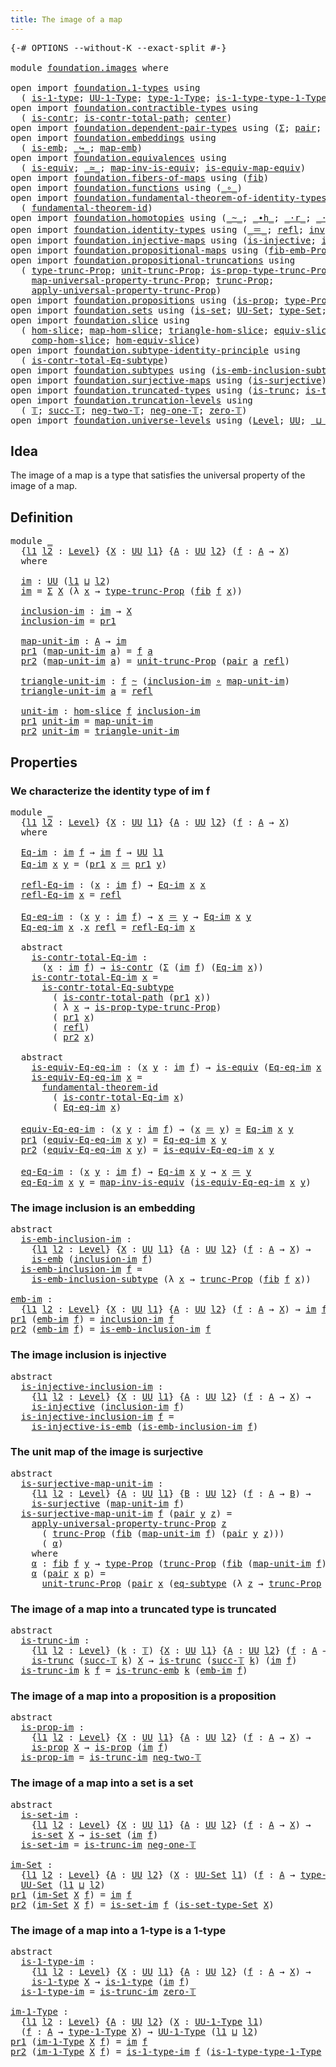 ```yaml
---
title: The image of a map
---
```


<pre class="Agda"><a id="44" class="Symbol">{-#</a> <a id="48" class="Keyword">OPTIONS</a> <a id="56" class="Pragma">--without-K</a> <a id="68" class="Pragma">--exact-split</a> <a id="82" class="Symbol">#-}</a>

<a id="87" class="Keyword">module</a> <a id="94" href="foundation.images.html" class="Module">foundation.images</a> <a id="112" class="Keyword">where</a>

<a id="119" class="Keyword">open</a> <a id="124" class="Keyword">import</a> <a id="131" href="foundation.1-types.html" class="Module">foundation.1-types</a> <a id="150" class="Keyword">using</a>
  <a id="158" class="Symbol">(</a> <a id="160" href="foundation-core.1-types.html#807" class="Function">is-1-type</a><a id="169" class="Symbol">;</a> <a id="171" href="foundation-core.1-types.html#873" class="Function">UU-1-Type</a><a id="180" class="Symbol">;</a> <a id="182" href="foundation-core.1-types.html#945" class="Function">type-1-Type</a><a id="193" class="Symbol">;</a> <a id="195" href="foundation-core.1-types.html#1022" class="Function">is-1-type-type-1-Type</a><a id="216" class="Symbol">)</a>
<a id="218" class="Keyword">open</a> <a id="223" class="Keyword">import</a> <a id="230" href="foundation.contractible-types.html" class="Module">foundation.contractible-types</a> <a id="260" class="Keyword">using</a>
  <a id="268" class="Symbol">(</a> <a id="270" href="foundation-core.contractible-types.html#1006" class="Function">is-contr</a><a id="278" class="Symbol">;</a> <a id="280" href="foundation-core.contractible-types.html#2046" class="Function">is-contr-total-path</a><a id="299" class="Symbol">;</a> <a id="301" href="foundation-core.contractible-types.html#1098" class="Function">center</a><a id="307" class="Symbol">)</a>
<a id="309" class="Keyword">open</a> <a id="314" class="Keyword">import</a> <a id="321" href="foundation.dependent-pair-types.html" class="Module">foundation.dependent-pair-types</a> <a id="353" class="Keyword">using</a> <a id="359" class="Symbol">(</a><a id="360" href="foundation-core.dependent-pair-types.html#515" class="Record">Σ</a><a id="361" class="Symbol">;</a> <a id="363" href="foundation-core.dependent-pair-types.html#588" class="InductiveConstructor">pair</a><a id="367" class="Symbol">;</a> <a id="369" href="foundation-core.dependent-pair-types.html#605" class="Field">pr1</a><a id="372" class="Symbol">;</a> <a id="374" href="foundation-core.dependent-pair-types.html#617" class="Field">pr2</a><a id="377" class="Symbol">)</a>
<a id="379" class="Keyword">open</a> <a id="384" class="Keyword">import</a> <a id="391" href="foundation.embeddings.html" class="Module">foundation.embeddings</a> <a id="413" class="Keyword">using</a>
  <a id="421" class="Symbol">(</a> <a id="423" href="foundation-core.embeddings.html#992" class="Function">is-emb</a><a id="429" class="Symbol">;</a> <a id="431" href="foundation-core.embeddings.html#1074" class="Function Operator">_↪_</a><a id="434" class="Symbol">;</a> <a id="436" href="foundation-core.embeddings.html#1217" class="Function">map-emb</a><a id="443" class="Symbol">)</a>
<a id="445" class="Keyword">open</a> <a id="450" class="Keyword">import</a> <a id="457" href="foundation.equivalences.html" class="Module">foundation.equivalences</a> <a id="481" class="Keyword">using</a>
  <a id="489" class="Symbol">(</a> <a id="491" href="foundation-core.equivalences.html#1556" class="Function">is-equiv</a><a id="499" class="Symbol">;</a> <a id="501" href="foundation-core.equivalences.html#1621" class="Function Operator">_≃_</a><a id="504" class="Symbol">;</a> <a id="506" href="foundation-core.equivalences.html#4187" class="Function">map-inv-is-equiv</a><a id="522" class="Symbol">;</a> <a id="524" href="foundation-core.equivalences.html#1876" class="Function">is-equiv-map-equiv</a><a id="542" class="Symbol">)</a>
<a id="544" class="Keyword">open</a> <a id="549" class="Keyword">import</a> <a id="556" href="foundation.fibers-of-maps.html" class="Module">foundation.fibers-of-maps</a> <a id="582" class="Keyword">using</a> <a id="588" class="Symbol">(</a><a id="589" href="foundation-core.fibers-of-maps.html#942" class="Function">fib</a><a id="592" class="Symbol">)</a>
<a id="594" class="Keyword">open</a> <a id="599" class="Keyword">import</a> <a id="606" href="foundation.functions.html" class="Module">foundation.functions</a> <a id="627" class="Keyword">using</a> <a id="633" class="Symbol">(</a><a id="634" href="foundation-core.functions.html#420" class="Function Operator">_∘_</a><a id="637" class="Symbol">)</a>
<a id="639" class="Keyword">open</a> <a id="644" class="Keyword">import</a> <a id="651" href="foundation.fundamental-theorem-of-identity-types.html" class="Module">foundation.fundamental-theorem-of-identity-types</a> <a id="700" class="Keyword">using</a>
  <a id="708" class="Symbol">(</a> <a id="710" href="foundation-core.fundamental-theorem-of-identity-types.html#1894" class="Function">fundamental-theorem-id</a><a id="732" class="Symbol">)</a>
<a id="734" class="Keyword">open</a> <a id="739" class="Keyword">import</a> <a id="746" href="foundation.homotopies.html" class="Module">foundation.homotopies</a> <a id="768" class="Keyword">using</a> <a id="774" class="Symbol">(</a><a id="775" href="foundation-core.homotopies.html#627" class="Function Operator">_~_</a><a id="778" class="Symbol">;</a> <a id="780" href="foundation-core.homotopies.html#1167" class="Function Operator">_∙h_</a><a id="784" class="Symbol">;</a> <a id="786" href="foundation-core.homotopies.html#2083" class="Function Operator">_·r_</a><a id="790" class="Symbol">;</a> <a id="792" href="foundation-core.homotopies.html#1877" class="Function Operator">_·l_</a><a id="796" class="Symbol">)</a>
<a id="798" class="Keyword">open</a> <a id="803" class="Keyword">import</a> <a id="810" href="foundation.identity-types.html" class="Module">foundation.identity-types</a> <a id="836" class="Keyword">using</a> <a id="842" class="Symbol">(</a><a id="843" href="foundation-core.identity-types.html#1865" class="Function Operator">_＝_</a><a id="846" class="Symbol">;</a> <a id="848" href="foundation-core.identity-types.html#1820" class="InductiveConstructor">refl</a><a id="852" class="Symbol">;</a> <a id="854" href="foundation-core.identity-types.html#2729" class="Function">inv</a><a id="857" class="Symbol">;</a> <a id="859" href="foundation-core.identity-types.html#2425" class="Function Operator">_∙_</a><a id="862" class="Symbol">)</a>
<a id="864" class="Keyword">open</a> <a id="869" class="Keyword">import</a> <a id="876" href="foundation.injective-maps.html" class="Module">foundation.injective-maps</a> <a id="902" class="Keyword">using</a> <a id="908" class="Symbol">(</a><a id="909" href="foundation.injective-maps.html#1309" class="Function">is-injective</a><a id="921" class="Symbol">;</a> <a id="923" href="foundation.injective-maps.html#3645" class="Function">is-injective-is-emb</a><a id="942" class="Symbol">)</a>
<a id="944" class="Keyword">open</a> <a id="949" class="Keyword">import</a> <a id="956" href="foundation.propositional-maps.html" class="Module">foundation.propositional-maps</a> <a id="986" class="Keyword">using</a> <a id="992" class="Symbol">(</a><a id="993" href="foundation-core.propositional-maps.html#2437" class="Function">fib-emb-Prop</a><a id="1005" class="Symbol">)</a>
<a id="1007" class="Keyword">open</a> <a id="1012" class="Keyword">import</a> <a id="1019" href="foundation.propositional-truncations.html" class="Module">foundation.propositional-truncations</a> <a id="1056" class="Keyword">using</a>
  <a id="1064" class="Symbol">(</a> <a id="1066" href="foundation.propositional-truncations.html#2209" class="Function">type-trunc-Prop</a><a id="1081" class="Symbol">;</a> <a id="1083" href="foundation.propositional-truncations.html#2293" class="Function">unit-trunc-Prop</a><a id="1098" class="Symbol">;</a> <a id="1100" href="foundation.propositional-truncations.html#2388" class="Function">is-prop-type-trunc-Prop</a><a id="1123" class="Symbol">;</a>
    <a id="1129" href="foundation.propositional-truncations.html#5416" class="Function">map-universal-property-trunc-Prop</a><a id="1162" class="Symbol">;</a> <a id="1164" href="foundation.propositional-truncations.html#2707" class="Function">trunc-Prop</a><a id="1174" class="Symbol">;</a>
    <a id="1180" href="foundation.propositional-truncations.html#5775" class="Function">apply-universal-property-trunc-Prop</a><a id="1215" class="Symbol">)</a>
<a id="1217" class="Keyword">open</a> <a id="1222" class="Keyword">import</a> <a id="1229" href="foundation.propositions.html" class="Module">foundation.propositions</a> <a id="1253" class="Keyword">using</a> <a id="1259" class="Symbol">(</a><a id="1260" href="foundation-core.propositions.html#1309" class="Function">is-prop</a><a id="1267" class="Symbol">;</a> <a id="1269" href="foundation-core.propositions.html#1495" class="Function">type-Prop</a><a id="1278" class="Symbol">)</a>
<a id="1280" class="Keyword">open</a> <a id="1285" class="Keyword">import</a> <a id="1292" href="foundation.sets.html" class="Module">foundation.sets</a> <a id="1308" class="Keyword">using</a> <a id="1314" class="Symbol">(</a><a id="1315" href="foundation-core.sets.html#1113" class="Function">is-set</a><a id="1321" class="Symbol">;</a> <a id="1323" href="foundation-core.sets.html#1190" class="Function">UU-Set</a><a id="1329" class="Symbol">;</a> <a id="1331" href="foundation-core.sets.html#1304" class="Function">type-Set</a><a id="1339" class="Symbol">;</a> <a id="1341" href="foundation-core.sets.html#1355" class="Function">is-set-type-Set</a><a id="1356" class="Symbol">)</a>
<a id="1358" class="Keyword">open</a> <a id="1363" class="Keyword">import</a> <a id="1370" href="foundation.slice.html" class="Module">foundation.slice</a> <a id="1387" class="Keyword">using</a>
  <a id="1395" class="Symbol">(</a> <a id="1397" href="foundation.slice.html#2949" class="Function">hom-slice</a><a id="1406" class="Symbol">;</a> <a id="1408" href="foundation.slice.html#3125" class="Function">map-hom-slice</a><a id="1421" class="Symbol">;</a> <a id="1423" href="foundation.slice.html#3277" class="Function">triangle-hom-slice</a><a id="1441" class="Symbol">;</a> <a id="1443" href="foundation.slice.html#8085" class="Function">equiv-slice</a><a id="1454" class="Symbol">;</a> <a id="1456" href="foundation.slice.html#3653" class="Function">htpy-hom-slice</a><a id="1470" class="Symbol">;</a>
    <a id="1476" href="foundation.slice.html#4410" class="Function">comp-hom-slice</a><a id="1490" class="Symbol">;</a> <a id="1492" href="foundation.slice.html#8277" class="Function">hom-equiv-slice</a><a id="1507" class="Symbol">)</a>
<a id="1509" class="Keyword">open</a> <a id="1514" class="Keyword">import</a> <a id="1521" href="foundation.subtype-identity-principle.html" class="Module">foundation.subtype-identity-principle</a> <a id="1559" class="Keyword">using</a>
  <a id="1567" class="Symbol">(</a> <a id="1569" href="foundation-core.subtype-identity-principle.html#1586" class="Function">is-contr-total-Eq-subtype</a><a id="1594" class="Symbol">)</a>
<a id="1596" class="Keyword">open</a> <a id="1601" class="Keyword">import</a> <a id="1608" href="foundation.subtypes.html" class="Module">foundation.subtypes</a> <a id="1628" class="Keyword">using</a> <a id="1634" class="Symbol">(</a><a id="1635" href="foundation-core.subtypes.html#3755" class="Function">is-emb-inclusion-subtype</a><a id="1659" class="Symbol">;</a> <a id="1661" href="foundation-core.subtypes.html#3438" class="Function">eq-subtype</a><a id="1671" class="Symbol">)</a>
<a id="1673" class="Keyword">open</a> <a id="1678" class="Keyword">import</a> <a id="1685" href="foundation.surjective-maps.html" class="Module">foundation.surjective-maps</a> <a id="1712" class="Keyword">using</a> <a id="1718" class="Symbol">(</a><a id="1719" href="foundation.surjective-maps.html#1938" class="Function">is-surjective</a><a id="1732" class="Symbol">)</a>
<a id="1734" class="Keyword">open</a> <a id="1739" class="Keyword">import</a> <a id="1746" href="foundation.truncated-types.html" class="Module">foundation.truncated-types</a> <a id="1773" class="Keyword">using</a> <a id="1779" class="Symbol">(</a><a id="1780" href="foundation-core.truncated-types.html#1741" class="Function">is-trunc</a><a id="1788" class="Symbol">;</a> <a id="1790" href="foundation-core.truncated-types.html#5461" class="Function">is-trunc-emb</a><a id="1802" class="Symbol">)</a>
<a id="1804" class="Keyword">open</a> <a id="1809" class="Keyword">import</a> <a id="1816" href="foundation.truncation-levels.html" class="Module">foundation.truncation-levels</a> <a id="1845" class="Keyword">using</a>
  <a id="1853" class="Symbol">(</a> <a id="1855" href="foundation-core.truncation-levels.html#395" class="Datatype">𝕋</a><a id="1856" class="Symbol">;</a> <a id="1858" href="foundation-core.truncation-levels.html#432" class="InductiveConstructor">succ-𝕋</a><a id="1864" class="Symbol">;</a> <a id="1866" href="foundation-core.truncation-levels.html#416" class="InductiveConstructor">neg-two-𝕋</a><a id="1875" class="Symbol">;</a> <a id="1877" href="foundation-core.truncation-levels.html#448" class="Function">neg-one-𝕋</a><a id="1886" class="Symbol">;</a> <a id="1888" href="foundation-core.truncation-levels.html#492" class="Function">zero-𝕋</a><a id="1894" class="Symbol">)</a>
<a id="1896" class="Keyword">open</a> <a id="1901" class="Keyword">import</a> <a id="1908" href="foundation.universe-levels.html" class="Module">foundation.universe-levels</a> <a id="1935" class="Keyword">using</a> <a id="1941" class="Symbol">(</a><a id="1942" href="Agda.Primitive.html#597" class="Postulate">Level</a><a id="1947" class="Symbol">;</a> <a id="1949" href="foundation-core.universe-levels.html#235" class="Primitive">UU</a><a id="1951" class="Symbol">;</a> <a id="1953" href="Agda.Primitive.html#810" class="Primitive Operator">_⊔_</a><a id="1956" class="Symbol">)</a>
</pre>
## Idea

The image of a map is a type that satisfies the universal property of the image of a map.

## Definition

<pre class="Agda"><a id="2086" class="Keyword">module</a> <a id="2093" href="foundation.images.html#2093" class="Module">_</a>
  <a id="2097" class="Symbol">{</a><a id="2098" href="foundation.images.html#2098" class="Bound">l1</a> <a id="2101" href="foundation.images.html#2101" class="Bound">l2</a> <a id="2104" class="Symbol">:</a> <a id="2106" href="Agda.Primitive.html#597" class="Postulate">Level</a><a id="2111" class="Symbol">}</a> <a id="2113" class="Symbol">{</a><a id="2114" href="foundation.images.html#2114" class="Bound">X</a> <a id="2116" class="Symbol">:</a> <a id="2118" href="foundation-core.universe-levels.html#235" class="Primitive">UU</a> <a id="2121" href="foundation.images.html#2098" class="Bound">l1</a><a id="2123" class="Symbol">}</a> <a id="2125" class="Symbol">{</a><a id="2126" href="foundation.images.html#2126" class="Bound">A</a> <a id="2128" class="Symbol">:</a> <a id="2130" href="foundation-core.universe-levels.html#235" class="Primitive">UU</a> <a id="2133" href="foundation.images.html#2101" class="Bound">l2</a><a id="2135" class="Symbol">}</a> <a id="2137" class="Symbol">(</a><a id="2138" href="foundation.images.html#2138" class="Bound">f</a> <a id="2140" class="Symbol">:</a> <a id="2142" href="foundation.images.html#2126" class="Bound">A</a> <a id="2144" class="Symbol">→</a> <a id="2146" href="foundation.images.html#2114" class="Bound">X</a><a id="2147" class="Symbol">)</a>
  <a id="2151" class="Keyword">where</a>
    
  <a id="2164" href="foundation.images.html#2164" class="Function">im</a> <a id="2167" class="Symbol">:</a> <a id="2169" href="foundation-core.universe-levels.html#235" class="Primitive">UU</a> <a id="2172" class="Symbol">(</a><a id="2173" href="foundation.images.html#2098" class="Bound">l1</a> <a id="2176" href="Agda.Primitive.html#810" class="Primitive Operator">⊔</a> <a id="2178" href="foundation.images.html#2101" class="Bound">l2</a><a id="2180" class="Symbol">)</a>
  <a id="2184" href="foundation.images.html#2164" class="Function">im</a> <a id="2187" class="Symbol">=</a> <a id="2189" href="foundation-core.dependent-pair-types.html#515" class="Record">Σ</a> <a id="2191" href="foundation.images.html#2114" class="Bound">X</a> <a id="2193" class="Symbol">(λ</a> <a id="2196" href="foundation.images.html#2196" class="Bound">x</a> <a id="2198" class="Symbol">→</a> <a id="2200" href="foundation.propositional-truncations.html#2209" class="Function">type-trunc-Prop</a> <a id="2216" class="Symbol">(</a><a id="2217" href="foundation-core.fibers-of-maps.html#942" class="Function">fib</a> <a id="2221" href="foundation.images.html#2138" class="Bound">f</a> <a id="2223" href="foundation.images.html#2196" class="Bound">x</a><a id="2224" class="Symbol">))</a>

  <a id="2230" href="foundation.images.html#2230" class="Function">inclusion-im</a> <a id="2243" class="Symbol">:</a> <a id="2245" href="foundation.images.html#2164" class="Function">im</a> <a id="2248" class="Symbol">→</a> <a id="2250" href="foundation.images.html#2114" class="Bound">X</a>
  <a id="2254" href="foundation.images.html#2230" class="Function">inclusion-im</a> <a id="2267" class="Symbol">=</a> <a id="2269" href="foundation-core.dependent-pair-types.html#605" class="Field">pr1</a>

  <a id="2276" href="foundation.images.html#2276" class="Function">map-unit-im</a> <a id="2288" class="Symbol">:</a> <a id="2290" href="foundation.images.html#2126" class="Bound">A</a> <a id="2292" class="Symbol">→</a> <a id="2294" href="foundation.images.html#2164" class="Function">im</a>
  <a id="2299" href="foundation-core.dependent-pair-types.html#605" class="Field">pr1</a> <a id="2303" class="Symbol">(</a><a id="2304" href="foundation.images.html#2276" class="Function">map-unit-im</a> <a id="2316" href="foundation.images.html#2316" class="Bound">a</a><a id="2317" class="Symbol">)</a> <a id="2319" class="Symbol">=</a> <a id="2321" href="foundation.images.html#2138" class="Bound">f</a> <a id="2323" href="foundation.images.html#2316" class="Bound">a</a>
  <a id="2327" href="foundation-core.dependent-pair-types.html#617" class="Field">pr2</a> <a id="2331" class="Symbol">(</a><a id="2332" href="foundation.images.html#2276" class="Function">map-unit-im</a> <a id="2344" href="foundation.images.html#2344" class="Bound">a</a><a id="2345" class="Symbol">)</a> <a id="2347" class="Symbol">=</a> <a id="2349" href="foundation.propositional-truncations.html#2293" class="Function">unit-trunc-Prop</a> <a id="2365" class="Symbol">(</a><a id="2366" href="foundation-core.dependent-pair-types.html#588" class="InductiveConstructor">pair</a> <a id="2371" href="foundation.images.html#2344" class="Bound">a</a> <a id="2373" href="foundation-core.identity-types.html#1820" class="InductiveConstructor">refl</a><a id="2377" class="Symbol">)</a>

  <a id="2382" href="foundation.images.html#2382" class="Function">triangle-unit-im</a> <a id="2399" class="Symbol">:</a> <a id="2401" href="foundation.images.html#2138" class="Bound">f</a> <a id="2403" href="foundation-core.homotopies.html#627" class="Function Operator">~</a> <a id="2405" class="Symbol">(</a><a id="2406" href="foundation.images.html#2230" class="Function">inclusion-im</a> <a id="2419" href="foundation-core.functions.html#420" class="Function Operator">∘</a> <a id="2421" href="foundation.images.html#2276" class="Function">map-unit-im</a><a id="2432" class="Symbol">)</a>
  <a id="2436" href="foundation.images.html#2382" class="Function">triangle-unit-im</a> <a id="2453" href="foundation.images.html#2453" class="Bound">a</a> <a id="2455" class="Symbol">=</a> <a id="2457" href="foundation-core.identity-types.html#1820" class="InductiveConstructor">refl</a>

  <a id="2465" href="foundation.images.html#2465" class="Function">unit-im</a> <a id="2473" class="Symbol">:</a> <a id="2475" href="foundation.slice.html#2949" class="Function">hom-slice</a> <a id="2485" href="foundation.images.html#2138" class="Bound">f</a> <a id="2487" href="foundation.images.html#2230" class="Function">inclusion-im</a>
  <a id="2502" href="foundation-core.dependent-pair-types.html#605" class="Field">pr1</a> <a id="2506" href="foundation.images.html#2465" class="Function">unit-im</a> <a id="2514" class="Symbol">=</a> <a id="2516" href="foundation.images.html#2276" class="Function">map-unit-im</a>
  <a id="2530" href="foundation-core.dependent-pair-types.html#617" class="Field">pr2</a> <a id="2534" href="foundation.images.html#2465" class="Function">unit-im</a> <a id="2542" class="Symbol">=</a> <a id="2544" href="foundation.images.html#2382" class="Function">triangle-unit-im</a>
</pre>
## Properties

### We characterize the identity type of im f

<pre class="Agda"><a id="2636" class="Keyword">module</a> <a id="2643" href="foundation.images.html#2643" class="Module">_</a>
  <a id="2647" class="Symbol">{</a><a id="2648" href="foundation.images.html#2648" class="Bound">l1</a> <a id="2651" href="foundation.images.html#2651" class="Bound">l2</a> <a id="2654" class="Symbol">:</a> <a id="2656" href="Agda.Primitive.html#597" class="Postulate">Level</a><a id="2661" class="Symbol">}</a> <a id="2663" class="Symbol">{</a><a id="2664" href="foundation.images.html#2664" class="Bound">X</a> <a id="2666" class="Symbol">:</a> <a id="2668" href="foundation-core.universe-levels.html#235" class="Primitive">UU</a> <a id="2671" href="foundation.images.html#2648" class="Bound">l1</a><a id="2673" class="Symbol">}</a> <a id="2675" class="Symbol">{</a><a id="2676" href="foundation.images.html#2676" class="Bound">A</a> <a id="2678" class="Symbol">:</a> <a id="2680" href="foundation-core.universe-levels.html#235" class="Primitive">UU</a> <a id="2683" href="foundation.images.html#2651" class="Bound">l2</a><a id="2685" class="Symbol">}</a> <a id="2687" class="Symbol">(</a><a id="2688" href="foundation.images.html#2688" class="Bound">f</a> <a id="2690" class="Symbol">:</a> <a id="2692" href="foundation.images.html#2676" class="Bound">A</a> <a id="2694" class="Symbol">→</a> <a id="2696" href="foundation.images.html#2664" class="Bound">X</a><a id="2697" class="Symbol">)</a>
  <a id="2701" class="Keyword">where</a>

  <a id="2710" href="foundation.images.html#2710" class="Function">Eq-im</a> <a id="2716" class="Symbol">:</a> <a id="2718" href="foundation.images.html#2164" class="Function">im</a> <a id="2721" href="foundation.images.html#2688" class="Bound">f</a> <a id="2723" class="Symbol">→</a> <a id="2725" href="foundation.images.html#2164" class="Function">im</a> <a id="2728" href="foundation.images.html#2688" class="Bound">f</a> <a id="2730" class="Symbol">→</a> <a id="2732" href="foundation-core.universe-levels.html#235" class="Primitive">UU</a> <a id="2735" href="foundation.images.html#2648" class="Bound">l1</a>
  <a id="2740" href="foundation.images.html#2710" class="Function">Eq-im</a> <a id="2746" href="foundation.images.html#2746" class="Bound">x</a> <a id="2748" href="foundation.images.html#2748" class="Bound">y</a> <a id="2750" class="Symbol">=</a> <a id="2752" class="Symbol">(</a><a id="2753" href="foundation-core.dependent-pair-types.html#605" class="Field">pr1</a> <a id="2757" href="foundation.images.html#2746" class="Bound">x</a> <a id="2759" href="foundation-core.identity-types.html#1865" class="Function Operator">＝</a> <a id="2761" href="foundation-core.dependent-pair-types.html#605" class="Field">pr1</a> <a id="2765" href="foundation.images.html#2748" class="Bound">y</a><a id="2766" class="Symbol">)</a>

  <a id="2771" href="foundation.images.html#2771" class="Function">refl-Eq-im</a> <a id="2782" class="Symbol">:</a> <a id="2784" class="Symbol">(</a><a id="2785" href="foundation.images.html#2785" class="Bound">x</a> <a id="2787" class="Symbol">:</a> <a id="2789" href="foundation.images.html#2164" class="Function">im</a> <a id="2792" href="foundation.images.html#2688" class="Bound">f</a><a id="2793" class="Symbol">)</a> <a id="2795" class="Symbol">→</a> <a id="2797" href="foundation.images.html#2710" class="Function">Eq-im</a> <a id="2803" href="foundation.images.html#2785" class="Bound">x</a> <a id="2805" href="foundation.images.html#2785" class="Bound">x</a>
  <a id="2809" href="foundation.images.html#2771" class="Function">refl-Eq-im</a> <a id="2820" href="foundation.images.html#2820" class="Bound">x</a> <a id="2822" class="Symbol">=</a> <a id="2824" href="foundation-core.identity-types.html#1820" class="InductiveConstructor">refl</a>

  <a id="2832" href="foundation.images.html#2832" class="Function">Eq-eq-im</a> <a id="2841" class="Symbol">:</a> <a id="2843" class="Symbol">(</a><a id="2844" href="foundation.images.html#2844" class="Bound">x</a> <a id="2846" href="foundation.images.html#2846" class="Bound">y</a> <a id="2848" class="Symbol">:</a> <a id="2850" href="foundation.images.html#2164" class="Function">im</a> <a id="2853" href="foundation.images.html#2688" class="Bound">f</a><a id="2854" class="Symbol">)</a> <a id="2856" class="Symbol">→</a> <a id="2858" href="foundation.images.html#2844" class="Bound">x</a> <a id="2860" href="foundation-core.identity-types.html#1865" class="Function Operator">＝</a> <a id="2862" href="foundation.images.html#2846" class="Bound">y</a> <a id="2864" class="Symbol">→</a> <a id="2866" href="foundation.images.html#2710" class="Function">Eq-im</a> <a id="2872" href="foundation.images.html#2844" class="Bound">x</a> <a id="2874" href="foundation.images.html#2846" class="Bound">y</a>
  <a id="2878" href="foundation.images.html#2832" class="Function">Eq-eq-im</a> <a id="2887" href="foundation.images.html#2887" class="Bound">x</a> <a id="2889" class="DottedPattern Symbol">.</a><a id="2890" href="foundation.images.html#2887" class="DottedPattern Bound">x</a> <a id="2892" href="foundation-core.identity-types.html#1820" class="InductiveConstructor">refl</a> <a id="2897" class="Symbol">=</a> <a id="2899" href="foundation.images.html#2771" class="Function">refl-Eq-im</a> <a id="2910" href="foundation.images.html#2887" class="Bound">x</a>

  <a id="2915" class="Keyword">abstract</a>
    <a id="2928" href="foundation.images.html#2928" class="Function">is-contr-total-Eq-im</a> <a id="2949" class="Symbol">:</a>
      <a id="2957" class="Symbol">(</a><a id="2958" href="foundation.images.html#2958" class="Bound">x</a> <a id="2960" class="Symbol">:</a> <a id="2962" href="foundation.images.html#2164" class="Function">im</a> <a id="2965" href="foundation.images.html#2688" class="Bound">f</a><a id="2966" class="Symbol">)</a> <a id="2968" class="Symbol">→</a> <a id="2970" href="foundation-core.contractible-types.html#1006" class="Function">is-contr</a> <a id="2979" class="Symbol">(</a><a id="2980" href="foundation-core.dependent-pair-types.html#515" class="Record">Σ</a> <a id="2982" class="Symbol">(</a><a id="2983" href="foundation.images.html#2164" class="Function">im</a> <a id="2986" href="foundation.images.html#2688" class="Bound">f</a><a id="2987" class="Symbol">)</a> <a id="2989" class="Symbol">(</a><a id="2990" href="foundation.images.html#2710" class="Function">Eq-im</a> <a id="2996" href="foundation.images.html#2958" class="Bound">x</a><a id="2997" class="Symbol">))</a>
    <a id="3004" href="foundation.images.html#2928" class="Function">is-contr-total-Eq-im</a> <a id="3025" href="foundation.images.html#3025" class="Bound">x</a> <a id="3027" class="Symbol">=</a>
      <a id="3035" href="foundation-core.subtype-identity-principle.html#1586" class="Function">is-contr-total-Eq-subtype</a>
        <a id="3069" class="Symbol">(</a> <a id="3071" href="foundation-core.contractible-types.html#2046" class="Function">is-contr-total-path</a> <a id="3091" class="Symbol">(</a><a id="3092" href="foundation-core.dependent-pair-types.html#605" class="Field">pr1</a> <a id="3096" href="foundation.images.html#3025" class="Bound">x</a><a id="3097" class="Symbol">))</a>
        <a id="3108" class="Symbol">(</a> <a id="3110" class="Symbol">λ</a> <a id="3112" href="foundation.images.html#3112" class="Bound">x</a> <a id="3114" class="Symbol">→</a> <a id="3116" href="foundation.propositional-truncations.html#2388" class="Function">is-prop-type-trunc-Prop</a><a id="3139" class="Symbol">)</a>
        <a id="3149" class="Symbol">(</a> <a id="3151" href="foundation-core.dependent-pair-types.html#605" class="Field">pr1</a> <a id="3155" href="foundation.images.html#3025" class="Bound">x</a><a id="3156" class="Symbol">)</a>
        <a id="3166" class="Symbol">(</a> <a id="3168" href="foundation-core.identity-types.html#1820" class="InductiveConstructor">refl</a><a id="3172" class="Symbol">)</a>
        <a id="3182" class="Symbol">(</a> <a id="3184" href="foundation-core.dependent-pair-types.html#617" class="Field">pr2</a> <a id="3188" href="foundation.images.html#3025" class="Bound">x</a><a id="3189" class="Symbol">)</a>

  <a id="3194" class="Keyword">abstract</a>
    <a id="3207" href="foundation.images.html#3207" class="Function">is-equiv-Eq-eq-im</a> <a id="3225" class="Symbol">:</a> <a id="3227" class="Symbol">(</a><a id="3228" href="foundation.images.html#3228" class="Bound">x</a> <a id="3230" href="foundation.images.html#3230" class="Bound">y</a> <a id="3232" class="Symbol">:</a> <a id="3234" href="foundation.images.html#2164" class="Function">im</a> <a id="3237" href="foundation.images.html#2688" class="Bound">f</a><a id="3238" class="Symbol">)</a> <a id="3240" class="Symbol">→</a> <a id="3242" href="foundation-core.equivalences.html#1556" class="Function">is-equiv</a> <a id="3251" class="Symbol">(</a><a id="3252" href="foundation.images.html#2832" class="Function">Eq-eq-im</a> <a id="3261" href="foundation.images.html#3228" class="Bound">x</a> <a id="3263" href="foundation.images.html#3230" class="Bound">y</a><a id="3264" class="Symbol">)</a>
    <a id="3270" href="foundation.images.html#3207" class="Function">is-equiv-Eq-eq-im</a> <a id="3288" href="foundation.images.html#3288" class="Bound">x</a> <a id="3290" class="Symbol">=</a>
      <a id="3298" href="foundation-core.fundamental-theorem-of-identity-types.html#1894" class="Function">fundamental-theorem-id</a> 
        <a id="3330" class="Symbol">(</a> <a id="3332" href="foundation.images.html#2928" class="Function">is-contr-total-Eq-im</a> <a id="3353" href="foundation.images.html#3288" class="Bound">x</a><a id="3354" class="Symbol">)</a>
        <a id="3364" class="Symbol">(</a> <a id="3366" href="foundation.images.html#2832" class="Function">Eq-eq-im</a> <a id="3375" href="foundation.images.html#3288" class="Bound">x</a><a id="3376" class="Symbol">)</a>

  <a id="3381" href="foundation.images.html#3381" class="Function">equiv-Eq-eq-im</a> <a id="3396" class="Symbol">:</a> <a id="3398" class="Symbol">(</a><a id="3399" href="foundation.images.html#3399" class="Bound">x</a> <a id="3401" href="foundation.images.html#3401" class="Bound">y</a> <a id="3403" class="Symbol">:</a> <a id="3405" href="foundation.images.html#2164" class="Function">im</a> <a id="3408" href="foundation.images.html#2688" class="Bound">f</a><a id="3409" class="Symbol">)</a> <a id="3411" class="Symbol">→</a> <a id="3413" class="Symbol">(</a><a id="3414" href="foundation.images.html#3399" class="Bound">x</a> <a id="3416" href="foundation-core.identity-types.html#1865" class="Function Operator">＝</a> <a id="3418" href="foundation.images.html#3401" class="Bound">y</a><a id="3419" class="Symbol">)</a> <a id="3421" href="foundation-core.equivalences.html#1621" class="Function Operator">≃</a> <a id="3423" href="foundation.images.html#2710" class="Function">Eq-im</a> <a id="3429" href="foundation.images.html#3399" class="Bound">x</a> <a id="3431" href="foundation.images.html#3401" class="Bound">y</a>
  <a id="3435" href="foundation-core.dependent-pair-types.html#605" class="Field">pr1</a> <a id="3439" class="Symbol">(</a><a id="3440" href="foundation.images.html#3381" class="Function">equiv-Eq-eq-im</a> <a id="3455" href="foundation.images.html#3455" class="Bound">x</a> <a id="3457" href="foundation.images.html#3457" class="Bound">y</a><a id="3458" class="Symbol">)</a> <a id="3460" class="Symbol">=</a> <a id="3462" href="foundation.images.html#2832" class="Function">Eq-eq-im</a> <a id="3471" href="foundation.images.html#3455" class="Bound">x</a> <a id="3473" href="foundation.images.html#3457" class="Bound">y</a>
  <a id="3477" href="foundation-core.dependent-pair-types.html#617" class="Field">pr2</a> <a id="3481" class="Symbol">(</a><a id="3482" href="foundation.images.html#3381" class="Function">equiv-Eq-eq-im</a> <a id="3497" href="foundation.images.html#3497" class="Bound">x</a> <a id="3499" href="foundation.images.html#3499" class="Bound">y</a><a id="3500" class="Symbol">)</a> <a id="3502" class="Symbol">=</a> <a id="3504" href="foundation.images.html#3207" class="Function">is-equiv-Eq-eq-im</a> <a id="3522" href="foundation.images.html#3497" class="Bound">x</a> <a id="3524" href="foundation.images.html#3499" class="Bound">y</a>

  <a id="3529" href="foundation.images.html#3529" class="Function">eq-Eq-im</a> <a id="3538" class="Symbol">:</a> <a id="3540" class="Symbol">(</a><a id="3541" href="foundation.images.html#3541" class="Bound">x</a> <a id="3543" href="foundation.images.html#3543" class="Bound">y</a> <a id="3545" class="Symbol">:</a> <a id="3547" href="foundation.images.html#2164" class="Function">im</a> <a id="3550" href="foundation.images.html#2688" class="Bound">f</a><a id="3551" class="Symbol">)</a> <a id="3553" class="Symbol">→</a> <a id="3555" href="foundation.images.html#2710" class="Function">Eq-im</a> <a id="3561" href="foundation.images.html#3541" class="Bound">x</a> <a id="3563" href="foundation.images.html#3543" class="Bound">y</a> <a id="3565" class="Symbol">→</a> <a id="3567" href="foundation.images.html#3541" class="Bound">x</a> <a id="3569" href="foundation-core.identity-types.html#1865" class="Function Operator">＝</a> <a id="3571" href="foundation.images.html#3543" class="Bound">y</a>
  <a id="3575" href="foundation.images.html#3529" class="Function">eq-Eq-im</a> <a id="3584" href="foundation.images.html#3584" class="Bound">x</a> <a id="3586" href="foundation.images.html#3586" class="Bound">y</a> <a id="3588" class="Symbol">=</a> <a id="3590" href="foundation-core.equivalences.html#4187" class="Function">map-inv-is-equiv</a> <a id="3607" class="Symbol">(</a><a id="3608" href="foundation.images.html#3207" class="Function">is-equiv-Eq-eq-im</a> <a id="3626" href="foundation.images.html#3584" class="Bound">x</a> <a id="3628" href="foundation.images.html#3586" class="Bound">y</a><a id="3629" class="Symbol">)</a>
</pre>
### The image inclusion is an embedding

<pre class="Agda"><a id="3685" class="Keyword">abstract</a>
  <a id="is-emb-inclusion-im"></a><a id="3696" href="foundation.images.html#3696" class="Function">is-emb-inclusion-im</a> <a id="3716" class="Symbol">:</a>
    <a id="3722" class="Symbol">{</a><a id="3723" href="foundation.images.html#3723" class="Bound">l1</a> <a id="3726" href="foundation.images.html#3726" class="Bound">l2</a> <a id="3729" class="Symbol">:</a> <a id="3731" href="Agda.Primitive.html#597" class="Postulate">Level</a><a id="3736" class="Symbol">}</a> <a id="3738" class="Symbol">{</a><a id="3739" href="foundation.images.html#3739" class="Bound">X</a> <a id="3741" class="Symbol">:</a> <a id="3743" href="foundation-core.universe-levels.html#235" class="Primitive">UU</a> <a id="3746" href="foundation.images.html#3723" class="Bound">l1</a><a id="3748" class="Symbol">}</a> <a id="3750" class="Symbol">{</a><a id="3751" href="foundation.images.html#3751" class="Bound">A</a> <a id="3753" class="Symbol">:</a> <a id="3755" href="foundation-core.universe-levels.html#235" class="Primitive">UU</a> <a id="3758" href="foundation.images.html#3726" class="Bound">l2</a><a id="3760" class="Symbol">}</a> <a id="3762" class="Symbol">(</a><a id="3763" href="foundation.images.html#3763" class="Bound">f</a> <a id="3765" class="Symbol">:</a> <a id="3767" href="foundation.images.html#3751" class="Bound">A</a> <a id="3769" class="Symbol">→</a> <a id="3771" href="foundation.images.html#3739" class="Bound">X</a><a id="3772" class="Symbol">)</a> <a id="3774" class="Symbol">→</a>
    <a id="3780" href="foundation-core.embeddings.html#992" class="Function">is-emb</a> <a id="3787" class="Symbol">(</a><a id="3788" href="foundation.images.html#2230" class="Function">inclusion-im</a> <a id="3801" href="foundation.images.html#3763" class="Bound">f</a><a id="3802" class="Symbol">)</a>
  <a id="3806" href="foundation.images.html#3696" class="Function">is-emb-inclusion-im</a> <a id="3826" href="foundation.images.html#3826" class="Bound">f</a> <a id="3828" class="Symbol">=</a>
    <a id="3834" href="foundation-core.subtypes.html#3755" class="Function">is-emb-inclusion-subtype</a> <a id="3859" class="Symbol">(λ</a> <a id="3862" href="foundation.images.html#3862" class="Bound">x</a> <a id="3864" class="Symbol">→</a> <a id="3866" href="foundation.propositional-truncations.html#2707" class="Function">trunc-Prop</a> <a id="3877" class="Symbol">(</a><a id="3878" href="foundation-core.fibers-of-maps.html#942" class="Function">fib</a> <a id="3882" href="foundation.images.html#3826" class="Bound">f</a> <a id="3884" href="foundation.images.html#3862" class="Bound">x</a><a id="3885" class="Symbol">))</a>

<a id="emb-im"></a><a id="3889" href="foundation.images.html#3889" class="Function">emb-im</a> <a id="3896" class="Symbol">:</a>
  <a id="3900" class="Symbol">{</a><a id="3901" href="foundation.images.html#3901" class="Bound">l1</a> <a id="3904" href="foundation.images.html#3904" class="Bound">l2</a> <a id="3907" class="Symbol">:</a> <a id="3909" href="Agda.Primitive.html#597" class="Postulate">Level</a><a id="3914" class="Symbol">}</a> <a id="3916" class="Symbol">{</a><a id="3917" href="foundation.images.html#3917" class="Bound">X</a> <a id="3919" class="Symbol">:</a> <a id="3921" href="foundation-core.universe-levels.html#235" class="Primitive">UU</a> <a id="3924" href="foundation.images.html#3901" class="Bound">l1</a><a id="3926" class="Symbol">}</a> <a id="3928" class="Symbol">{</a><a id="3929" href="foundation.images.html#3929" class="Bound">A</a> <a id="3931" class="Symbol">:</a> <a id="3933" href="foundation-core.universe-levels.html#235" class="Primitive">UU</a> <a id="3936" href="foundation.images.html#3904" class="Bound">l2</a><a id="3938" class="Symbol">}</a> <a id="3940" class="Symbol">(</a><a id="3941" href="foundation.images.html#3941" class="Bound">f</a> <a id="3943" class="Symbol">:</a> <a id="3945" href="foundation.images.html#3929" class="Bound">A</a> <a id="3947" class="Symbol">→</a> <a id="3949" href="foundation.images.html#3917" class="Bound">X</a><a id="3950" class="Symbol">)</a> <a id="3952" class="Symbol">→</a> <a id="3954" href="foundation.images.html#2164" class="Function">im</a> <a id="3957" href="foundation.images.html#3941" class="Bound">f</a> <a id="3959" href="foundation-core.embeddings.html#1074" class="Function Operator">↪</a> <a id="3961" href="foundation.images.html#3917" class="Bound">X</a>
<a id="3963" href="foundation-core.dependent-pair-types.html#605" class="Field">pr1</a> <a id="3967" class="Symbol">(</a><a id="3968" href="foundation.images.html#3889" class="Function">emb-im</a> <a id="3975" href="foundation.images.html#3975" class="Bound">f</a><a id="3976" class="Symbol">)</a> <a id="3978" class="Symbol">=</a> <a id="3980" href="foundation.images.html#2230" class="Function">inclusion-im</a> <a id="3993" href="foundation.images.html#3975" class="Bound">f</a>
<a id="3995" href="foundation-core.dependent-pair-types.html#617" class="Field">pr2</a> <a id="3999" class="Symbol">(</a><a id="4000" href="foundation.images.html#3889" class="Function">emb-im</a> <a id="4007" href="foundation.images.html#4007" class="Bound">f</a><a id="4008" class="Symbol">)</a> <a id="4010" class="Symbol">=</a> <a id="4012" href="foundation.images.html#3696" class="Function">is-emb-inclusion-im</a> <a id="4032" href="foundation.images.html#4007" class="Bound">f</a>
</pre>
### The image inclusion is injective

<pre class="Agda"><a id="4085" class="Keyword">abstract</a>
  <a id="is-injective-inclusion-im"></a><a id="4096" href="foundation.images.html#4096" class="Function">is-injective-inclusion-im</a> <a id="4122" class="Symbol">:</a>
    <a id="4128" class="Symbol">{</a><a id="4129" href="foundation.images.html#4129" class="Bound">l1</a> <a id="4132" href="foundation.images.html#4132" class="Bound">l2</a> <a id="4135" class="Symbol">:</a> <a id="4137" href="Agda.Primitive.html#597" class="Postulate">Level</a><a id="4142" class="Symbol">}</a> <a id="4144" class="Symbol">{</a><a id="4145" href="foundation.images.html#4145" class="Bound">X</a> <a id="4147" class="Symbol">:</a> <a id="4149" href="foundation-core.universe-levels.html#235" class="Primitive">UU</a> <a id="4152" href="foundation.images.html#4129" class="Bound">l1</a><a id="4154" class="Symbol">}</a> <a id="4156" class="Symbol">{</a><a id="4157" href="foundation.images.html#4157" class="Bound">A</a> <a id="4159" class="Symbol">:</a> <a id="4161" href="foundation-core.universe-levels.html#235" class="Primitive">UU</a> <a id="4164" href="foundation.images.html#4132" class="Bound">l2</a><a id="4166" class="Symbol">}</a> <a id="4168" class="Symbol">(</a><a id="4169" href="foundation.images.html#4169" class="Bound">f</a> <a id="4171" class="Symbol">:</a> <a id="4173" href="foundation.images.html#4157" class="Bound">A</a> <a id="4175" class="Symbol">→</a> <a id="4177" href="foundation.images.html#4145" class="Bound">X</a><a id="4178" class="Symbol">)</a> <a id="4180" class="Symbol">→</a>
    <a id="4186" href="foundation.injective-maps.html#1309" class="Function">is-injective</a> <a id="4199" class="Symbol">(</a><a id="4200" href="foundation.images.html#2230" class="Function">inclusion-im</a> <a id="4213" href="foundation.images.html#4169" class="Bound">f</a><a id="4214" class="Symbol">)</a>
  <a id="4218" href="foundation.images.html#4096" class="Function">is-injective-inclusion-im</a> <a id="4244" href="foundation.images.html#4244" class="Bound">f</a> <a id="4246" class="Symbol">=</a>
    <a id="4252" href="foundation.injective-maps.html#3645" class="Function">is-injective-is-emb</a> <a id="4272" class="Symbol">(</a><a id="4273" href="foundation.images.html#3696" class="Function">is-emb-inclusion-im</a> <a id="4293" href="foundation.images.html#4244" class="Bound">f</a><a id="4294" class="Symbol">)</a>
</pre>
### The unit map of the image is surjective

<pre class="Agda"><a id="4354" class="Keyword">abstract</a>
  <a id="is-surjective-map-unit-im"></a><a id="4365" href="foundation.images.html#4365" class="Function">is-surjective-map-unit-im</a> <a id="4391" class="Symbol">:</a>
    <a id="4397" class="Symbol">{</a><a id="4398" href="foundation.images.html#4398" class="Bound">l1</a> <a id="4401" href="foundation.images.html#4401" class="Bound">l2</a> <a id="4404" class="Symbol">:</a> <a id="4406" href="Agda.Primitive.html#597" class="Postulate">Level</a><a id="4411" class="Symbol">}</a> <a id="4413" class="Symbol">{</a><a id="4414" href="foundation.images.html#4414" class="Bound">A</a> <a id="4416" class="Symbol">:</a> <a id="4418" href="foundation-core.universe-levels.html#235" class="Primitive">UU</a> <a id="4421" href="foundation.images.html#4398" class="Bound">l1</a><a id="4423" class="Symbol">}</a> <a id="4425" class="Symbol">{</a><a id="4426" href="foundation.images.html#4426" class="Bound">B</a> <a id="4428" class="Symbol">:</a> <a id="4430" href="foundation-core.universe-levels.html#235" class="Primitive">UU</a> <a id="4433" href="foundation.images.html#4401" class="Bound">l2</a><a id="4435" class="Symbol">}</a> <a id="4437" class="Symbol">(</a><a id="4438" href="foundation.images.html#4438" class="Bound">f</a> <a id="4440" class="Symbol">:</a> <a id="4442" href="foundation.images.html#4414" class="Bound">A</a> <a id="4444" class="Symbol">→</a> <a id="4446" href="foundation.images.html#4426" class="Bound">B</a><a id="4447" class="Symbol">)</a> <a id="4449" class="Symbol">→</a>
    <a id="4455" href="foundation.surjective-maps.html#1938" class="Function">is-surjective</a> <a id="4469" class="Symbol">(</a><a id="4470" href="foundation.images.html#2276" class="Function">map-unit-im</a> <a id="4482" href="foundation.images.html#4438" class="Bound">f</a><a id="4483" class="Symbol">)</a>
  <a id="4487" href="foundation.images.html#4365" class="Function">is-surjective-map-unit-im</a> <a id="4513" href="foundation.images.html#4513" class="Bound">f</a> <a id="4515" class="Symbol">(</a><a id="4516" href="foundation-core.dependent-pair-types.html#588" class="InductiveConstructor">pair</a> <a id="4521" href="foundation.images.html#4521" class="Bound">y</a> <a id="4523" href="foundation.images.html#4523" class="Bound">z</a><a id="4524" class="Symbol">)</a> <a id="4526" class="Symbol">=</a>
    <a id="4532" href="foundation.propositional-truncations.html#5775" class="Function">apply-universal-property-trunc-Prop</a> <a id="4568" href="foundation.images.html#4523" class="Bound">z</a>
      <a id="4576" class="Symbol">(</a> <a id="4578" href="foundation.propositional-truncations.html#2707" class="Function">trunc-Prop</a> <a id="4589" class="Symbol">(</a><a id="4590" href="foundation-core.fibers-of-maps.html#942" class="Function">fib</a> <a id="4594" class="Symbol">(</a><a id="4595" href="foundation.images.html#2276" class="Function">map-unit-im</a> <a id="4607" href="foundation.images.html#4513" class="Bound">f</a><a id="4608" class="Symbol">)</a> <a id="4610" class="Symbol">(</a><a id="4611" href="foundation-core.dependent-pair-types.html#588" class="InductiveConstructor">pair</a> <a id="4616" href="foundation.images.html#4521" class="Bound">y</a> <a id="4618" href="foundation.images.html#4523" class="Bound">z</a><a id="4619" class="Symbol">)))</a>
      <a id="4629" class="Symbol">(</a> <a id="4631" href="foundation.images.html#4648" class="Function">α</a><a id="4632" class="Symbol">)</a>
    <a id="4638" class="Keyword">where</a>
    <a id="4648" href="foundation.images.html#4648" class="Function">α</a> <a id="4650" class="Symbol">:</a> <a id="4652" href="foundation-core.fibers-of-maps.html#942" class="Function">fib</a> <a id="4656" href="foundation.images.html#4513" class="Bound">f</a> <a id="4658" href="foundation.images.html#4521" class="Bound">y</a> <a id="4660" class="Symbol">→</a> <a id="4662" href="foundation-core.propositions.html#1495" class="Function">type-Prop</a> <a id="4672" class="Symbol">(</a><a id="4673" href="foundation.propositional-truncations.html#2707" class="Function">trunc-Prop</a> <a id="4684" class="Symbol">(</a><a id="4685" href="foundation-core.fibers-of-maps.html#942" class="Function">fib</a> <a id="4689" class="Symbol">(</a><a id="4690" href="foundation.images.html#2276" class="Function">map-unit-im</a> <a id="4702" href="foundation.images.html#4513" class="Bound">f</a><a id="4703" class="Symbol">)</a> <a id="4705" class="Symbol">(</a><a id="4706" href="foundation-core.dependent-pair-types.html#588" class="InductiveConstructor">pair</a> <a id="4711" href="foundation.images.html#4521" class="Bound">y</a> <a id="4713" href="foundation.images.html#4523" class="Bound">z</a><a id="4714" class="Symbol">)))</a>
    <a id="4722" href="foundation.images.html#4648" class="Function">α</a> <a id="4724" class="Symbol">(</a><a id="4725" href="foundation-core.dependent-pair-types.html#588" class="InductiveConstructor">pair</a> <a id="4730" href="foundation.images.html#4730" class="Bound">x</a> <a id="4732" href="foundation.images.html#4732" class="Bound">p</a><a id="4733" class="Symbol">)</a> <a id="4735" class="Symbol">=</a>
      <a id="4743" href="foundation.propositional-truncations.html#2293" class="Function">unit-trunc-Prop</a> <a id="4759" class="Symbol">(</a><a id="4760" href="foundation-core.dependent-pair-types.html#588" class="InductiveConstructor">pair</a> <a id="4765" href="foundation.images.html#4730" class="Bound">x</a> <a id="4767" class="Symbol">(</a><a id="4768" href="foundation-core.subtypes.html#3438" class="Function">eq-subtype</a> <a id="4779" class="Symbol">(λ</a> <a id="4782" href="foundation.images.html#4782" class="Bound">z</a> <a id="4784" class="Symbol">→</a> <a id="4786" href="foundation.propositional-truncations.html#2707" class="Function">trunc-Prop</a> <a id="4797" class="Symbol">(</a><a id="4798" href="foundation-core.fibers-of-maps.html#942" class="Function">fib</a> <a id="4802" href="foundation.images.html#4513" class="Bound">f</a> <a id="4804" href="foundation.images.html#4782" class="Bound">z</a><a id="4805" class="Symbol">))</a> <a id="4808" href="foundation.images.html#4732" class="Bound">p</a><a id="4809" class="Symbol">))</a>
</pre>
### The image of a map into a truncated type is truncated

<pre class="Agda"><a id="4884" class="Keyword">abstract</a>
  <a id="is-trunc-im"></a><a id="4895" href="foundation.images.html#4895" class="Function">is-trunc-im</a> <a id="4907" class="Symbol">:</a>
    <a id="4913" class="Symbol">{</a><a id="4914" href="foundation.images.html#4914" class="Bound">l1</a> <a id="4917" href="foundation.images.html#4917" class="Bound">l2</a> <a id="4920" class="Symbol">:</a> <a id="4922" href="Agda.Primitive.html#597" class="Postulate">Level</a><a id="4927" class="Symbol">}</a> <a id="4929" class="Symbol">(</a><a id="4930" href="foundation.images.html#4930" class="Bound">k</a> <a id="4932" class="Symbol">:</a> <a id="4934" href="foundation-core.truncation-levels.html#395" class="Datatype">𝕋</a><a id="4935" class="Symbol">)</a> <a id="4937" class="Symbol">{</a><a id="4938" href="foundation.images.html#4938" class="Bound">X</a> <a id="4940" class="Symbol">:</a> <a id="4942" href="foundation-core.universe-levels.html#235" class="Primitive">UU</a> <a id="4945" href="foundation.images.html#4914" class="Bound">l1</a><a id="4947" class="Symbol">}</a> <a id="4949" class="Symbol">{</a><a id="4950" href="foundation.images.html#4950" class="Bound">A</a> <a id="4952" class="Symbol">:</a> <a id="4954" href="foundation-core.universe-levels.html#235" class="Primitive">UU</a> <a id="4957" href="foundation.images.html#4917" class="Bound">l2</a><a id="4959" class="Symbol">}</a> <a id="4961" class="Symbol">(</a><a id="4962" href="foundation.images.html#4962" class="Bound">f</a> <a id="4964" class="Symbol">:</a> <a id="4966" href="foundation.images.html#4950" class="Bound">A</a> <a id="4968" class="Symbol">→</a> <a id="4970" href="foundation.images.html#4938" class="Bound">X</a><a id="4971" class="Symbol">)</a> <a id="4973" class="Symbol">→</a>
    <a id="4979" href="foundation-core.truncated-types.html#1741" class="Function">is-trunc</a> <a id="4988" class="Symbol">(</a><a id="4989" href="foundation-core.truncation-levels.html#432" class="InductiveConstructor">succ-𝕋</a> <a id="4996" href="foundation.images.html#4930" class="Bound">k</a><a id="4997" class="Symbol">)</a> <a id="4999" href="foundation.images.html#4938" class="Bound">X</a> <a id="5001" class="Symbol">→</a> <a id="5003" href="foundation-core.truncated-types.html#1741" class="Function">is-trunc</a> <a id="5012" class="Symbol">(</a><a id="5013" href="foundation-core.truncation-levels.html#432" class="InductiveConstructor">succ-𝕋</a> <a id="5020" href="foundation.images.html#4930" class="Bound">k</a><a id="5021" class="Symbol">)</a> <a id="5023" class="Symbol">(</a><a id="5024" href="foundation.images.html#2164" class="Function">im</a> <a id="5027" href="foundation.images.html#4962" class="Bound">f</a><a id="5028" class="Symbol">)</a>
  <a id="5032" href="foundation.images.html#4895" class="Function">is-trunc-im</a> <a id="5044" href="foundation.images.html#5044" class="Bound">k</a> <a id="5046" href="foundation.images.html#5046" class="Bound">f</a> <a id="5048" class="Symbol">=</a> <a id="5050" href="foundation-core.truncated-types.html#5461" class="Function">is-trunc-emb</a> <a id="5063" href="foundation.images.html#5044" class="Bound">k</a> <a id="5065" class="Symbol">(</a><a id="5066" href="foundation.images.html#3889" class="Function">emb-im</a> <a id="5073" href="foundation.images.html#5046" class="Bound">f</a><a id="5074" class="Symbol">)</a> 
</pre>
### The image of a map into a proposition is a proposition

<pre class="Agda"><a id="5150" class="Keyword">abstract</a>
  <a id="is-prop-im"></a><a id="5161" href="foundation.images.html#5161" class="Function">is-prop-im</a> <a id="5172" class="Symbol">:</a>
    <a id="5178" class="Symbol">{</a><a id="5179" href="foundation.images.html#5179" class="Bound">l1</a> <a id="5182" href="foundation.images.html#5182" class="Bound">l2</a> <a id="5185" class="Symbol">:</a> <a id="5187" href="Agda.Primitive.html#597" class="Postulate">Level</a><a id="5192" class="Symbol">}</a> <a id="5194" class="Symbol">{</a><a id="5195" href="foundation.images.html#5195" class="Bound">X</a> <a id="5197" class="Symbol">:</a> <a id="5199" href="foundation-core.universe-levels.html#235" class="Primitive">UU</a> <a id="5202" href="foundation.images.html#5179" class="Bound">l1</a><a id="5204" class="Symbol">}</a> <a id="5206" class="Symbol">{</a><a id="5207" href="foundation.images.html#5207" class="Bound">A</a> <a id="5209" class="Symbol">:</a> <a id="5211" href="foundation-core.universe-levels.html#235" class="Primitive">UU</a> <a id="5214" href="foundation.images.html#5182" class="Bound">l2</a><a id="5216" class="Symbol">}</a> <a id="5218" class="Symbol">(</a><a id="5219" href="foundation.images.html#5219" class="Bound">f</a> <a id="5221" class="Symbol">:</a> <a id="5223" href="foundation.images.html#5207" class="Bound">A</a> <a id="5225" class="Symbol">→</a> <a id="5227" href="foundation.images.html#5195" class="Bound">X</a><a id="5228" class="Symbol">)</a> <a id="5230" class="Symbol">→</a>
    <a id="5236" href="foundation-core.propositions.html#1309" class="Function">is-prop</a> <a id="5244" href="foundation.images.html#5195" class="Bound">X</a> <a id="5246" class="Symbol">→</a> <a id="5248" href="foundation-core.propositions.html#1309" class="Function">is-prop</a> <a id="5256" class="Symbol">(</a><a id="5257" href="foundation.images.html#2164" class="Function">im</a> <a id="5260" href="foundation.images.html#5219" class="Bound">f</a><a id="5261" class="Symbol">)</a>
  <a id="5265" href="foundation.images.html#5161" class="Function">is-prop-im</a> <a id="5276" class="Symbol">=</a> <a id="5278" href="foundation.images.html#4895" class="Function">is-trunc-im</a> <a id="5290" href="foundation-core.truncation-levels.html#416" class="InductiveConstructor">neg-two-𝕋</a>
</pre>
### The image of a map into a set is a set

<pre class="Agda"><a id="5357" class="Keyword">abstract</a>
  <a id="is-set-im"></a><a id="5368" href="foundation.images.html#5368" class="Function">is-set-im</a> <a id="5378" class="Symbol">:</a>
    <a id="5384" class="Symbol">{</a><a id="5385" href="foundation.images.html#5385" class="Bound">l1</a> <a id="5388" href="foundation.images.html#5388" class="Bound">l2</a> <a id="5391" class="Symbol">:</a> <a id="5393" href="Agda.Primitive.html#597" class="Postulate">Level</a><a id="5398" class="Symbol">}</a> <a id="5400" class="Symbol">{</a><a id="5401" href="foundation.images.html#5401" class="Bound">X</a> <a id="5403" class="Symbol">:</a> <a id="5405" href="foundation-core.universe-levels.html#235" class="Primitive">UU</a> <a id="5408" href="foundation.images.html#5385" class="Bound">l1</a><a id="5410" class="Symbol">}</a> <a id="5412" class="Symbol">{</a><a id="5413" href="foundation.images.html#5413" class="Bound">A</a> <a id="5415" class="Symbol">:</a> <a id="5417" href="foundation-core.universe-levels.html#235" class="Primitive">UU</a> <a id="5420" href="foundation.images.html#5388" class="Bound">l2</a><a id="5422" class="Symbol">}</a> <a id="5424" class="Symbol">(</a><a id="5425" href="foundation.images.html#5425" class="Bound">f</a> <a id="5427" class="Symbol">:</a> <a id="5429" href="foundation.images.html#5413" class="Bound">A</a> <a id="5431" class="Symbol">→</a> <a id="5433" href="foundation.images.html#5401" class="Bound">X</a><a id="5434" class="Symbol">)</a> <a id="5436" class="Symbol">→</a>
    <a id="5442" href="foundation-core.sets.html#1113" class="Function">is-set</a> <a id="5449" href="foundation.images.html#5401" class="Bound">X</a> <a id="5451" class="Symbol">→</a> <a id="5453" href="foundation-core.sets.html#1113" class="Function">is-set</a> <a id="5460" class="Symbol">(</a><a id="5461" href="foundation.images.html#2164" class="Function">im</a> <a id="5464" href="foundation.images.html#5425" class="Bound">f</a><a id="5465" class="Symbol">)</a>
  <a id="5469" href="foundation.images.html#5368" class="Function">is-set-im</a> <a id="5479" class="Symbol">=</a> <a id="5481" href="foundation.images.html#4895" class="Function">is-trunc-im</a> <a id="5493" href="foundation-core.truncation-levels.html#448" class="Function">neg-one-𝕋</a>

<a id="im-Set"></a><a id="5504" href="foundation.images.html#5504" class="Function">im-Set</a> <a id="5511" class="Symbol">:</a>
  <a id="5515" class="Symbol">{</a><a id="5516" href="foundation.images.html#5516" class="Bound">l1</a> <a id="5519" href="foundation.images.html#5519" class="Bound">l2</a> <a id="5522" class="Symbol">:</a> <a id="5524" href="Agda.Primitive.html#597" class="Postulate">Level</a><a id="5529" class="Symbol">}</a> <a id="5531" class="Symbol">{</a><a id="5532" href="foundation.images.html#5532" class="Bound">A</a> <a id="5534" class="Symbol">:</a> <a id="5536" href="foundation-core.universe-levels.html#235" class="Primitive">UU</a> <a id="5539" href="foundation.images.html#5519" class="Bound">l2</a><a id="5541" class="Symbol">}</a> <a id="5543" class="Symbol">(</a><a id="5544" href="foundation.images.html#5544" class="Bound">X</a> <a id="5546" class="Symbol">:</a> <a id="5548" href="foundation-core.sets.html#1190" class="Function">UU-Set</a> <a id="5555" href="foundation.images.html#5516" class="Bound">l1</a><a id="5557" class="Symbol">)</a> <a id="5559" class="Symbol">(</a><a id="5560" href="foundation.images.html#5560" class="Bound">f</a> <a id="5562" class="Symbol">:</a> <a id="5564" href="foundation.images.html#5532" class="Bound">A</a> <a id="5566" class="Symbol">→</a> <a id="5568" href="foundation-core.sets.html#1304" class="Function">type-Set</a> <a id="5577" href="foundation.images.html#5544" class="Bound">X</a><a id="5578" class="Symbol">)</a> <a id="5580" class="Symbol">→</a>
  <a id="5584" href="foundation-core.sets.html#1190" class="Function">UU-Set</a> <a id="5591" class="Symbol">(</a><a id="5592" href="foundation.images.html#5516" class="Bound">l1</a> <a id="5595" href="Agda.Primitive.html#810" class="Primitive Operator">⊔</a> <a id="5597" href="foundation.images.html#5519" class="Bound">l2</a><a id="5599" class="Symbol">)</a>
<a id="5601" href="foundation-core.dependent-pair-types.html#605" class="Field">pr1</a> <a id="5605" class="Symbol">(</a><a id="5606" href="foundation.images.html#5504" class="Function">im-Set</a> <a id="5613" href="foundation.images.html#5613" class="Bound">X</a> <a id="5615" href="foundation.images.html#5615" class="Bound">f</a><a id="5616" class="Symbol">)</a> <a id="5618" class="Symbol">=</a> <a id="5620" href="foundation.images.html#2164" class="Function">im</a> <a id="5623" href="foundation.images.html#5615" class="Bound">f</a>
<a id="5625" href="foundation-core.dependent-pair-types.html#617" class="Field">pr2</a> <a id="5629" class="Symbol">(</a><a id="5630" href="foundation.images.html#5504" class="Function">im-Set</a> <a id="5637" href="foundation.images.html#5637" class="Bound">X</a> <a id="5639" href="foundation.images.html#5639" class="Bound">f</a><a id="5640" class="Symbol">)</a> <a id="5642" class="Symbol">=</a> <a id="5644" href="foundation.images.html#5368" class="Function">is-set-im</a> <a id="5654" href="foundation.images.html#5639" class="Bound">f</a> <a id="5656" class="Symbol">(</a><a id="5657" href="foundation-core.sets.html#1355" class="Function">is-set-type-Set</a> <a id="5673" href="foundation.images.html#5637" class="Bound">X</a><a id="5674" class="Symbol">)</a>
</pre>
### The image of a map into a 1-type is a 1-type

<pre class="Agda"><a id="5739" class="Keyword">abstract</a>
  <a id="is-1-type-im"></a><a id="5750" href="foundation.images.html#5750" class="Function">is-1-type-im</a> <a id="5763" class="Symbol">:</a>
    <a id="5769" class="Symbol">{</a><a id="5770" href="foundation.images.html#5770" class="Bound">l1</a> <a id="5773" href="foundation.images.html#5773" class="Bound">l2</a> <a id="5776" class="Symbol">:</a> <a id="5778" href="Agda.Primitive.html#597" class="Postulate">Level</a><a id="5783" class="Symbol">}</a> <a id="5785" class="Symbol">{</a><a id="5786" href="foundation.images.html#5786" class="Bound">X</a> <a id="5788" class="Symbol">:</a> <a id="5790" href="foundation-core.universe-levels.html#235" class="Primitive">UU</a> <a id="5793" href="foundation.images.html#5770" class="Bound">l1</a><a id="5795" class="Symbol">}</a> <a id="5797" class="Symbol">{</a><a id="5798" href="foundation.images.html#5798" class="Bound">A</a> <a id="5800" class="Symbol">:</a> <a id="5802" href="foundation-core.universe-levels.html#235" class="Primitive">UU</a> <a id="5805" href="foundation.images.html#5773" class="Bound">l2</a><a id="5807" class="Symbol">}</a> <a id="5809" class="Symbol">(</a><a id="5810" href="foundation.images.html#5810" class="Bound">f</a> <a id="5812" class="Symbol">:</a> <a id="5814" href="foundation.images.html#5798" class="Bound">A</a> <a id="5816" class="Symbol">→</a> <a id="5818" href="foundation.images.html#5786" class="Bound">X</a><a id="5819" class="Symbol">)</a> <a id="5821" class="Symbol">→</a>
    <a id="5827" href="foundation-core.1-types.html#807" class="Function">is-1-type</a> <a id="5837" href="foundation.images.html#5786" class="Bound">X</a> <a id="5839" class="Symbol">→</a> <a id="5841" href="foundation-core.1-types.html#807" class="Function">is-1-type</a> <a id="5851" class="Symbol">(</a><a id="5852" href="foundation.images.html#2164" class="Function">im</a> <a id="5855" href="foundation.images.html#5810" class="Bound">f</a><a id="5856" class="Symbol">)</a>
  <a id="5860" href="foundation.images.html#5750" class="Function">is-1-type-im</a> <a id="5873" class="Symbol">=</a> <a id="5875" href="foundation.images.html#4895" class="Function">is-trunc-im</a> <a id="5887" href="foundation-core.truncation-levels.html#492" class="Function">zero-𝕋</a>

<a id="im-1-Type"></a><a id="5895" href="foundation.images.html#5895" class="Function">im-1-Type</a> <a id="5905" class="Symbol">:</a>
  <a id="5909" class="Symbol">{</a><a id="5910" href="foundation.images.html#5910" class="Bound">l1</a> <a id="5913" href="foundation.images.html#5913" class="Bound">l2</a> <a id="5916" class="Symbol">:</a> <a id="5918" href="Agda.Primitive.html#597" class="Postulate">Level</a><a id="5923" class="Symbol">}</a> <a id="5925" class="Symbol">{</a><a id="5926" href="foundation.images.html#5926" class="Bound">A</a> <a id="5928" class="Symbol">:</a> <a id="5930" href="foundation-core.universe-levels.html#235" class="Primitive">UU</a> <a id="5933" href="foundation.images.html#5913" class="Bound">l2</a><a id="5935" class="Symbol">}</a> <a id="5937" class="Symbol">(</a><a id="5938" href="foundation.images.html#5938" class="Bound">X</a> <a id="5940" class="Symbol">:</a> <a id="5942" href="foundation-core.1-types.html#873" class="Function">UU-1-Type</a> <a id="5952" href="foundation.images.html#5910" class="Bound">l1</a><a id="5954" class="Symbol">)</a>
  <a id="5958" class="Symbol">(</a><a id="5959" href="foundation.images.html#5959" class="Bound">f</a> <a id="5961" class="Symbol">:</a> <a id="5963" href="foundation.images.html#5926" class="Bound">A</a> <a id="5965" class="Symbol">→</a> <a id="5967" href="foundation-core.1-types.html#945" class="Function">type-1-Type</a> <a id="5979" href="foundation.images.html#5938" class="Bound">X</a><a id="5980" class="Symbol">)</a> <a id="5982" class="Symbol">→</a> <a id="5984" href="foundation-core.1-types.html#873" class="Function">UU-1-Type</a> <a id="5994" class="Symbol">(</a><a id="5995" href="foundation.images.html#5910" class="Bound">l1</a> <a id="5998" href="Agda.Primitive.html#810" class="Primitive Operator">⊔</a> <a id="6000" href="foundation.images.html#5913" class="Bound">l2</a><a id="6002" class="Symbol">)</a>
<a id="6004" href="foundation-core.dependent-pair-types.html#605" class="Field">pr1</a> <a id="6008" class="Symbol">(</a><a id="6009" href="foundation.images.html#5895" class="Function">im-1-Type</a> <a id="6019" href="foundation.images.html#6019" class="Bound">X</a> <a id="6021" href="foundation.images.html#6021" class="Bound">f</a><a id="6022" class="Symbol">)</a> <a id="6024" class="Symbol">=</a> <a id="6026" href="foundation.images.html#2164" class="Function">im</a> <a id="6029" href="foundation.images.html#6021" class="Bound">f</a>
<a id="6031" href="foundation-core.dependent-pair-types.html#617" class="Field">pr2</a> <a id="6035" class="Symbol">(</a><a id="6036" href="foundation.images.html#5895" class="Function">im-1-Type</a> <a id="6046" href="foundation.images.html#6046" class="Bound">X</a> <a id="6048" href="foundation.images.html#6048" class="Bound">f</a><a id="6049" class="Symbol">)</a> <a id="6051" class="Symbol">=</a> <a id="6053" href="foundation.images.html#5750" class="Function">is-1-type-im</a> <a id="6066" href="foundation.images.html#6048" class="Bound">f</a> <a id="6068" class="Symbol">(</a><a id="6069" href="foundation-core.1-types.html#1022" class="Function">is-1-type-type-1-Type</a> <a id="6091" href="foundation.images.html#6046" class="Bound">X</a><a id="6092" class="Symbol">)</a>
</pre>